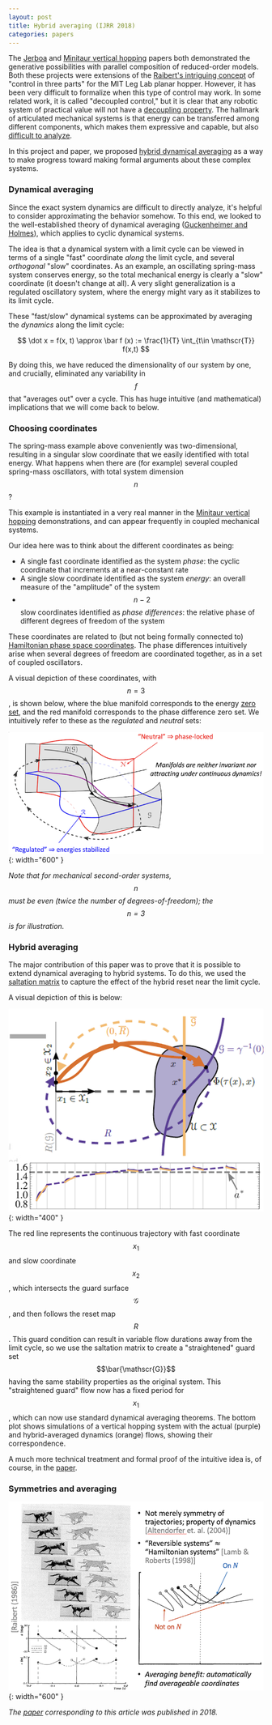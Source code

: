 ```yaml
---
layout: post
title: Hybrid averaging (IJRR 2018)
categories: papers
---
```


The [Jerboa](/jerboa-hopping-video) and [Minitaur vertical hopping](/vertical-hopper-compositions) papers both demonstrated the generative possibilities with parallel composition of reduced-order models. Both these projects were extensions of the [Raibert's intriguing concept](https://mitpress.mit.edu/9780262681193/legged-robots-that-balance/) of "control in three parts" for the MIT Leg Lab planar hopper. However, it has been very difficult to formalize when this type of control may work. In some related work, it is called "decoupled control," but it is clear that any robotic system of practical value will not have a [decoupling property](https://math.mit.edu/~jorloff/suppnotes/suppnotes03/ls4.pdf). The hallmark of articulated mechanical systems is that energy can be transferred among different components, which makes them expressive and capable, but also [difficult to analyze](https://en.wikipedia.org/wiki/Double_pendulum#Chaotic_motion).

In this project and paper, we proposed [hybrid dynamical averaging](https://journals.sagepub.com/doi/full/10.1177/0278364918756498) as a way to make progress toward making formal arguments about these complex systems.

### Dynamical averaging

Since the exact system dynamics are difficult to directly analyze, it's helpful to consider approximating the behavior somehow. To this end, we looked to the well-established theory of dynamical averaging ([Guckenheimer and Holmes](https://link.springer.com/book/10.1007/978-1-4612-1140-2)), which applies to cyclic dynamical systems.

The idea is that a dynamical system with a limit cycle can be viewed in terms of a single "fast" coordinate _along_ the limit cycle, and several _orthogonal_ "slow" coordinates. As an example, an oscillating spring-mass system conserves energy, so the total mechanical energy is clearly a "slow" coordinate (it doesn't change at all). A very slight generalization is a regulated oscillatory system, where the energy might vary as it stabilizes to its limit cycle.

These "fast/slow" dynamical systems can be approximated by averaging the _dynamics_ along the limit cycle:

$$
\dot x = f(x, t) \approx \bar f (x) := \frac{1}{T} \int_{t\in \mathscr{T}} f(x,t)
$$

By doing this, we have reduced the dimensionality of our system by one, and crucially, eliminated any variability in $$f$$ that "averages out" over a cycle. This has huge intuitive (and mathematical) implications that we will come back to below.

### Choosing coordinates

The spring-mass example above conveniently was two-dimensional, resulting in a singular slow coordinate that we easily identified with total energy. What happens when there are (for example) several coupled spring-mass oscillators, with total system dimension $$n$$?

This example is instantiated in a very real manner in the [Minitaur vertical hopping](/vertical-hopper-compositions) demonstrations, and can appear frequently in coupled mechanical systems.

Our idea here was to think about the different coordinates as being:

- A single fast coordinate identified as the system _phase_: the cyclic coordinate that increments at a near-constant rate
- A single slow coordinate identified as the system _energy_: an overall measure of the "amplitude" of the system
- $$n-2$$ slow coordinates identified as _phase differences_: the relative phase of different degrees of freedom of the system

These coordinates are related to (but not being formally connected to) [Hamiltonian phase space coordinates](https://en.wikipedia.org/wiki/Hamiltonian_mechanics). The phase differences intuitively arise when several degrees of freedom are coordinated together, as in a set of coupled oscillators.

A visual depiction of these coordinates, with $$n=3$$, is shown below, where the blue manifold corresponds to the energy [zero set](https://mathworld.wolfram.com/ZeroSet.html), and the red manifold corresponds to the phase difference zero set. We intuitively refer to these as the _regulated_ and _neutral_ sets:

![Limit cycle](/images/limit_cycle.png){: width="600" }

_Note that for mechanical second-order systems, $$n$$ must be even (twice the number of degrees-of-freedom); the $$n=3$$ is for illustration._

### Hybrid averaging

The major contribution of this paper was to prove that it is possible to extend dynamical averaging to hybrid systems. To do this, we used the [saltation matrix](https://arxiv.org/abs/2306.06862) to capture the effect of the hybrid reset near the limit cycle.

A visual depiction of this is below:

![Averaged limit cycle](/images/avg_limit_cycle.png){: width="400" }

The red line represents the continuous trajectory with fast coordinate $$x_1$$ and slow coordinate $$x_2$$, which intersects the guard surface $$\mathscr{G}$$, and then follows the reset map $$R$$. This guard condition can result in variable flow durations away from the limit cycle, so we use the saltation matrix to create a "straightened" guard set $$\bar{\mathscr{G}}$$ having the same stability properties as the original system. This "straightened guard" flow now has a fixed period for $$x_1$$, which can now use standard dynamical averaging theorems. The bottom plot shows simulations of a vertical hopping system with the actual (purple) and hybrid-averaged dynamics (orange) flows, showing their correspondence.

A much more technical treatment and formal proof of the intuitive idea is, of course, in the [paper](https://journals.sagepub.com/doi/full/10.1177/0278364918756498).

### Symmetries and averaging



![Time-reversal symmetry](/images/time_reversal_symmetry.png){: width="600" }

_The [paper](https://journals.sagepub.com/doi/full/10.1177/0278364918756498) corresponding to this article was published in 2018._
